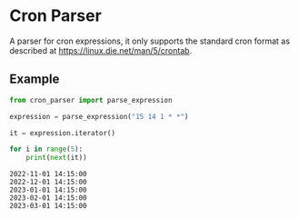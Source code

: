 # Cron Parser

A parser for cron expressions, it only supports the standard cron format as described at https://linux.die.net/man/5/crontab.

## Example

```python
from cron_parser import parse_expression

expression = parse_expression("15 14 1 * *")

it = expression.iterator()

for i in range(5):
    print(next(it))
```

```text
2022-11-01 14:15:00
2022-12-01 14:15:00
2023-01-01 14:15:00
2023-02-01 14:15:00
2023-03-01 14:15:00
```
